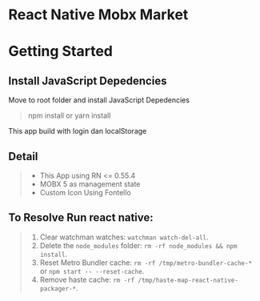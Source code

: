 # React Native Mobx Market



Getting Started
=============

Install JavaScript Depedencies
-------------

Move to root folder and install JavaScript Depedencies

>	npm install or yarn install

This app build with login dan localStorage


Detail
-------------

> - This App using RN <= 0.55.4
> - MOBX 5 as management state
> - Custom Icon Using Fontello


To Resolve Run react native:
-----------------------------
  > 1. Clear watchman watches: `watchman watch-del-all`.
  > 2. Delete the `node_modules` folder: `rm -rf node_modules && npm install`.
  > 3. Reset Metro Bundler cache: `rm -rf /tmp/metro-bundler-cache-*` or `npm start -- --reset-cache`.
  > 4. Remove haste cache: `rm -rf /tmp/haste-map-react-native-packager-*`.